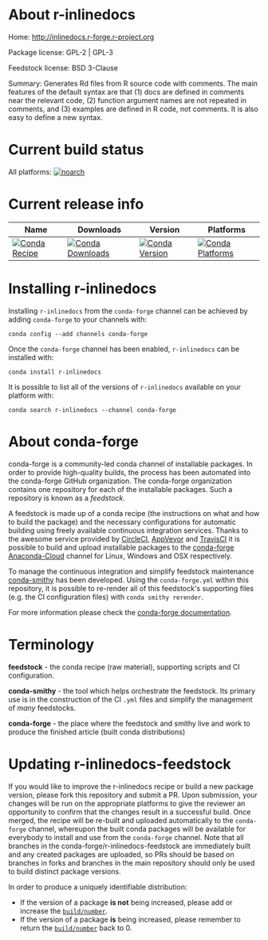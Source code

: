 About r-inlinedocs
==================

Home: http://inlinedocs.r-forge.r-project.org

Package license: GPL-2 | GPL-3

Feedstock license: BSD 3-Clause

Summary: Generates Rd files from R source code with comments. The main features of the default syntax are that (1) docs are defined in comments near the relevant code, (2) function argument names are not repeated in comments, and (3) examples are defined in R code, not comments. It is also easy to define a new syntax.



Current build status
====================

All platforms:
[![noarch](https://img.shields.io/circleci/project/github/conda-forge/r-inlinedocs-feedstock/master.svg?label=noarch)](https://circleci.com/gh/conda-forge/r-inlinedocs-feedstock)

Current release info
====================

| Name | Downloads | Version | Platforms |
| --- | --- | --- | --- |
| [![Conda Recipe](https://img.shields.io/badge/recipe-r--inlinedocs-green.svg)](https://anaconda.org/conda-forge/r-inlinedocs) | [![Conda Downloads](https://img.shields.io/conda/dn/conda-forge/r-inlinedocs.svg)](https://anaconda.org/conda-forge/r-inlinedocs) | [![Conda Version](https://img.shields.io/conda/vn/conda-forge/r-inlinedocs.svg)](https://anaconda.org/conda-forge/r-inlinedocs) | [![Conda Platforms](https://img.shields.io/conda/pn/conda-forge/r-inlinedocs.svg)](https://anaconda.org/conda-forge/r-inlinedocs) |

Installing r-inlinedocs
=======================

Installing `r-inlinedocs` from the `conda-forge` channel can be achieved by adding `conda-forge` to your channels with:

```
conda config --add channels conda-forge
```

Once the `conda-forge` channel has been enabled, `r-inlinedocs` can be installed with:

```
conda install r-inlinedocs
```

It is possible to list all of the versions of `r-inlinedocs` available on your platform with:

```
conda search r-inlinedocs --channel conda-forge
```


About conda-forge
=================

conda-forge is a community-led conda channel of installable packages.
In order to provide high-quality builds, the process has been automated into the
conda-forge GitHub organization. The conda-forge organization contains one repository
for each of the installable packages. Such a repository is known as a *feedstock*.

A feedstock is made up of a conda recipe (the instructions on what and how to build
the package) and the necessary configurations for automatic building using freely
available continuous integration services. Thanks to the awesome service provided by
[CircleCI](https://circleci.com/), [AppVeyor](https://www.appveyor.com/)
and [TravisCI](https://travis-ci.org/) it is possible to build and upload installable
packages to the [conda-forge](https://anaconda.org/conda-forge)
[Anaconda-Cloud](https://anaconda.org/) channel for Linux, Windows and OSX respectively.

To manage the continuous integration and simplify feedstock maintenance
[conda-smithy](https://github.com/conda-forge/conda-smithy) has been developed.
Using the ``conda-forge.yml`` within this repository, it is possible to re-render all of
this feedstock's supporting files (e.g. the CI configuration files) with ``conda smithy rerender``.

For more information please check the [conda-forge documentation](https://conda-forge.org/docs/).

Terminology
===========

**feedstock** - the conda recipe (raw material), supporting scripts and CI configuration.

**conda-smithy** - the tool which helps orchestrate the feedstock.
                   Its primary use is in the construction of the CI ``.yml`` files
                   and simplify the management of *many* feedstocks.

**conda-forge** - the place where the feedstock and smithy live and work to
                  produce the finished article (built conda distributions)


Updating r-inlinedocs-feedstock
===============================

If you would like to improve the r-inlinedocs recipe or build a new
package version, please fork this repository and submit a PR. Upon submission,
your changes will be run on the appropriate platforms to give the reviewer an
opportunity to confirm that the changes result in a successful build. Once
merged, the recipe will be re-built and uploaded automatically to the
`conda-forge` channel, whereupon the built conda packages will be available for
everybody to install and use from the `conda-forge` channel.
Note that all branches in the conda-forge/r-inlinedocs-feedstock are
immediately built and any created packages are uploaded, so PRs should be based
on branches in forks and branches in the main repository should only be used to
build distinct package versions.

In order to produce a uniquely identifiable distribution:
 * If the version of a package **is not** being increased, please add or increase
   the [``build/number``](https://conda.io/docs/user-guide/tasks/build-packages/define-metadata.html#build-number-and-string).
 * If the version of a package **is** being increased, please remember to return
   the [``build/number``](https://conda.io/docs/user-guide/tasks/build-packages/define-metadata.html#build-number-and-string)
   back to 0.
